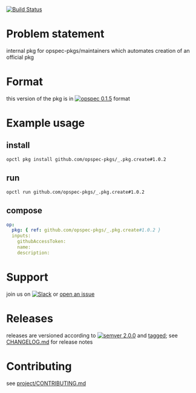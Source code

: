 [![Build Status](https://travis-ci.org/opspec-pkgs/_.pkg.create.svg?branch=master)](https://travis-ci.org/opspec-pkgs/_.pkg.create)

# Problem statement

internal pkg for opspec-pkgs/maintainers which automates creation of an official pkg

# Format

this version of the pkg is in [![opspec 0.1.5](https://img.shields.io/badge/opspec-0.1.5-brightgreen.svg?colorA=6b6b6b&colorB=fc16be)](https://opspec.io/0.1.5/packages.html) format

# Example usage

## install

```shell
opctl pkg install github.com/opspec-pkgs/_.pkg.create#1.0.2
```

## run

```
opctl run github.com/opspec-pkgs/_.pkg.create#1.0.2
```

## compose

```yaml
op:
  pkg: { ref: github.com/opspec-pkgs/_.pkg.create#1.0.2 }
  inputs:
    githubAccessToken:
    name:
    description:
```

# Support

join us on
[![Slack](https://opspec-slackin.herokuapp.com/badge.svg)](https://opspec-slackin.herokuapp.com/)
or
[open an issue](https://github.com/opspec-pkgs/_.pkg.create/issues)

# Releases

releases are versioned according to
[![semver 2.0.0](https://img.shields.io/badge/semver-2.0.0-brightgreen.svg)](http://semver.org/spec/v2.0.0.html)
and [tagged](https://git-scm.com/book/en/v2/Git-Basics-Tagging); see
[CHANGELOG.md](CHANGELOG.md) for release notes

# Contributing

see
[project/CONTRIBUTING.md](https://github.com/opspec-pkgs/project/blob/master/CONTRIBUTING.md)
